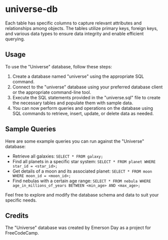 # universe-db

Each table has specific columns to capture relevant attributes and relationships among objects. The tables utilize primary keys, foreign keys, and various data types to ensure data integrity and enable efficient querying.

## Usage

To use the "Universe" database, follow these steps:

1. Create a database named "universe" using the appropriate SQL command.
2. Connect to the "universe" database using your preferred database client or the appropriate command-line tool.
3. Execute the SQL statements provided in the "universe.sql" file to create the necessary tables and populate them with sample data.
4. You can now perform queries and operations on the database using SQL commands to retrieve, insert, update, or delete data as needed.

## Sample Queries

Here are some example queries you can run against the "Universe" database:

- Retrieve all galaxies: `SELECT * FROM galaxy;`
- Find all planets in a specific star system: `SELECT * FROM planet WHERE star_id = <star_id>;`
- Get details of a moon and its associated planet: `SELECT * FROM moon WHERE moon_id = <moon_id>;`
- Find nebulas with a certain age range: `SELECT * FROM nebula WHERE age_in_millions_of_years BETWEEN <min_age> AND <max_age>;`

Feel free to explore and modify the database schema and data to suit your specific needs.

## Credits

The "Universe" database was created by Emerson Day as a project for FreeCodeCamp.
